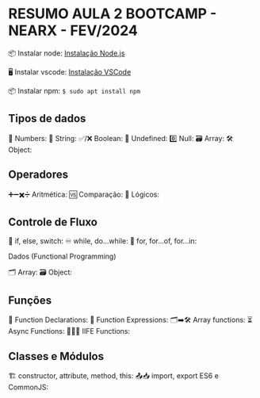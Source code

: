# RESUMO AULA 2 BOOTCAMP - NEARX - FEV/2024

📦 Instalar node: [Instalação Node.js](https://nodejs.org/en/download/package-manager#debian-and-ubuntu-based-linux-distributions)

🖥️ Instalar vscode: [Instalação VSCode](https://code.visualstudio.com/download)

📦 Instalar npm: `$ sudo apt install npm`
 
## Tipos de dados

🔢 Numbers: 
📝 String: 
✅/❌ Boolean:
🚫 Undefined: 
0️⃣ Null: 
🗃️ Array: 
🛠️ Object: 
 

## Operadores

 

➕➖✖️➗ Aritmética:
🆚 Comparação:
🧠 Lógicos: 

## Controle de Fluxo

🚦 if, else, switch:
♾️ while, do...while: 
🔄 for, for...of, for...in:

Dados (Functional Programming)

🗂️ Array: 
🗃️ Object: 
 
## Funções

📣 Function Declarations: 
💬 Function Expressions: 
🗂️➡️🛠️ Array functions: 
⏳ Async Functions: 
🏃‍♂️💨 IIFE Functions: 
 
## Classes e Módulos

🏗️ constructor, attribute, method, this: 
📤📥 import, export ES6 e CommonJS: 
